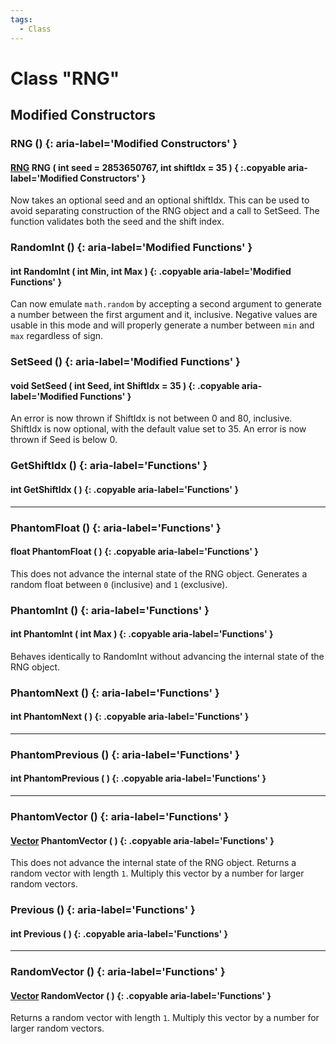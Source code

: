```yaml
---
tags:
  - Class
---
```

# Class "RNG"

## Modified Constructors

### RNG () {: aria-label='Modified Constructors' }
#### [RNG](RNG.md) RNG ( int seed = 2853650767, int shiftIdx = 35 ) { :.copyable aria-label='Modified Constructors' }
Now takes an optional seed and an optional shiftIdx.
This can be used to avoid separating construction of the RNG object and a call to SetSeed.
The function validates both the seed and the shift index.

### RandomInt () {: aria-label='Modified Functions' }
#### int RandomInt ( int Min, int Max ) {: .copyable aria-label='Modified Functions' }
Can now emulate `math.random` by accepting a second argument to generate a number between the first argument and it, inclusive. Negative values are usable in this mode and will properly generate a number between `min` and `max` regardless of sign.

### SetSeed () {: aria-label='Modified Functions' }
#### void SetSeed ( int Seed, int ShiftIdx = 35 ) {: .copyable aria-label='Modified Functions' }
An error is now thrown if ShiftIdx is not between 0 and 80, inclusive.
ShiftIdx is now optional, with the default value set to 35.
An error is now thrown if Seed is below 0.

### GetShiftIdx () {: aria-label='Functions' }
#### int GetShiftIdx ( ) {: .copyable aria-label='Functions' }

___
### PhantomFloat () {: aria-label='Functions' }
#### float PhantomFloat ( ) {: .copyable aria-label='Functions' }
This does not advance the internal state of the RNG object.
Generates a random float between `0` (inclusive) and `1` (exclusive).

### PhantomInt () {: aria-label='Functions' }
#### int PhantomInt ( int Max ) {: .copyable aria-label='Functions' }
Behaves identically to RandomInt without advancing the internal state of the RNG object.

### PhantomNext () {: aria-label='Functions' }
#### int PhantomNext ( ) {: .copyable aria-label='Functions' }

___
### PhantomPrevious () {: aria-label='Functions' }
#### int PhantomPrevious ( ) {: .copyable aria-label='Functions' }

___
### PhantomVector () {: aria-label='Functions' }
#### [Vector](Vector.md) PhantomVector ( ) {: .copyable aria-label='Functions' }
This does not advance the internal state of the RNG object.
Returns a random vector with length `1`. Multiply this vector by a number for larger random vectors.

### Previous () {: aria-label='Functions' }
#### int Previous ( ) {: .copyable aria-label='Functions' }

___
### RandomVector () {: aria-label='Functions' }
#### [Vector](Vector.md) RandomVector ( ) {: .copyable aria-label='Functions' }
Returns a random vector with length `1`. Multiply this vector by a number for larger random vectors.
